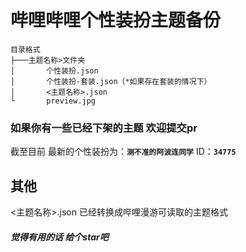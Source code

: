 # 哔哩哔哩个性装扮主题备份

```tree
目录格式
├───主题名称>文件夹
│       个性装扮.json
│       个性装扮-套装.json（*如果存在套装的情况下）
│       <主题名称>.json
└       preview.jpg
```

### 如果你有一些已经下架的主题 欢迎提交pr

截至目前 最新的个性装扮为：**`测不准的阿波连同学`**   ID：**`34775`**

## 其他

<主题名称>.json 已经转换成哔哩漫游可读取的主题格式

##### 觉得有用的话 给个star吧

